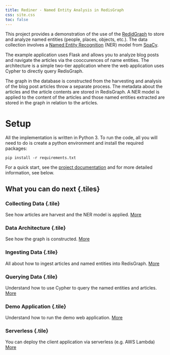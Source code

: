 ```yaml
---
title: Rediner - Named Entity Analysis in RedisGraph
css: site.css
toc: false
---
```


This project provides a demonstration of the use of the [RedidGraph](https://oss.redislabs.com/redisgraph/) to
store and analyze named entities (people, places, objects, etc.). The
data collection involves a
[Named Entity Recognition](https://en.wikipedia.org/wiki/Named-entity_recognition) (NER)
model from [SpaCy](https://spacy.io).

The example application uses Flask and allows you to analyze blog posts and navigate the
articles via the cooccurences of name entities. The architecture is a simple
two-tier application where the web application uses Cypher to directly query
RedisGraph.

The graph in the database is constructed from the harvesting and analysis of
the blog post articles throw a separate process. The metadata about the articles
and the article contents are stored in RedisGraph. A NER model is applied
to the content of the articles and those named entities extracted are stored
in the graph in relation to the articles.

# Setup

All the implementation is written in Python 3. To run the code, all you
will need to do is create a python environment and install the
required packages:

```
pip install -r requirements.txt
```

For a quick start, see the [project documentation](https://github.com/redis-developer/rediner)
and for more detailed information, see below.

## What you can do next {.tiles}

### Collecting Data {.tile}

See how articles are harvest and the NER model is applied. [More](collect.html)

### Data Architecture {.tile}

See how the graph is constructed. [More](data.html)

### Ingesting Data {.tile}

All about how to ingest articles and named entities into RedisGraph. [More](ingest.html)

### Querying Data {.tile}

Understand how to use Cypher to query the named entities and articles. [More](query.html)

### Demo Application {.tile}

Understand how to run the demo web application. [More](application.html)

### Serverless {.tile}

You can deploy the client application via serverless (e.g. AWS Lambda) [More](serverless.html)
